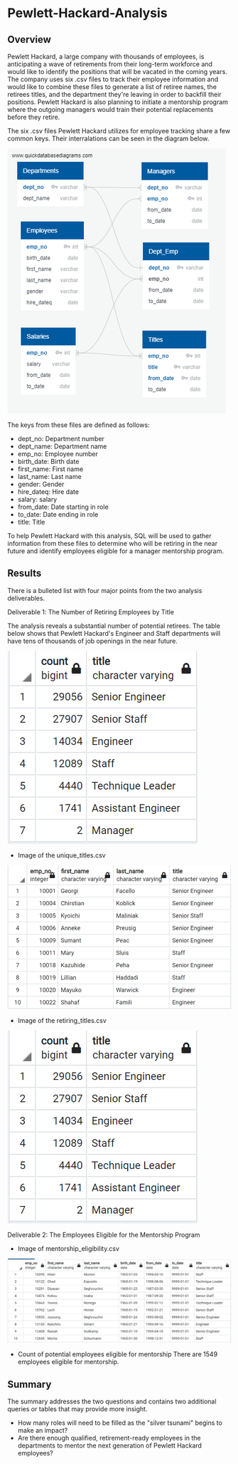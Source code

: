 # Pewlett-Hackard-Analysis

## Overview
Pewlett Hackard, a large company with thousands of employees, is anticipating a wave of retirements from their long-term workforce and would like to identify the positions that will be vacated in the coming years. The company uses six .csv files to track their employee information and would like to combine these files to generate a list of retiree names, the retirees titles, and the department they're leaving in order to backfill their positions. Pewlett Hackard is also planning to initiate a mentorship program where the outgoing managers would train their potential replacements before they retire.

The six .csv files Pewlett Hackard utilizes for employee tracking share a few common keys. Their interralations can be seen in the diagram below. 

![PW-ERD](https://github.com/jp3tty/Pewlett-Hackard-Analysis/blob/main/Images/EmployeeDB.png)

The keys from these files are defined as follows:
* dept_no: Department number
* dept_name: Department name
* emp_no: Employee number
* birth_date: Birth date
* first_name: First name
* last_name: Last name
* gender: Gender
* hire_dateq: Hire date
* salary: salary
* from_date: Date starting in role
* to_date: Date ending in role
* title: Title

To help Pewlett Hackard with this analysis, SQL will be used to gather information from these files to determine who will be retiring in the near future and identify employees eligible for a manager mentorship program.

## Results

There is a bulleted list with four major points from the two analysis deliverables.


Deliverable 1: The Number of Retiring Employees by Title

The analysis reveals a substantial number of potential retirees. The table below shows that Pewlett Hackard's Engineer and Staff departments will have tens of thousands of job openings in the near future. 

![RetiringTitles](https://github.com/jp3tty/Pewlett-Hackard-Analysis/blob/main/Images/RetiringTitleCount.PNG)

* Image of the unique_titles.csv

![UniqueTitles](https://github.com/jp3tty/Pewlett-Hackard-Analysis/blob/main/Images/UniqueTitles.PNG)

* Image of the retiring_titles.csv

![RetiringTitleCount](https://github.com/jp3tty/Pewlett-Hackard-Analysis/blob/main/Images/RetiringTitleCount.PNG)


Deliverable 2: The Employees Eligible for the Mentorship Program

* Image of mentorship_eligibility.csv

![MentorshipEligibility](https://github.com/jp3tty/Pewlett-Hackard-Analysis/blob/main/Images/MentorshipEligibility.PNG)

* Count of potential employees eligible for mentorship
There are 1549 employees eligible for mentorship.


## Summary

The summary addresses the two questions and contains two additional queries or tables that may provide more insight.

* How many roles will need to be filled as the "silver tsunami" begins to make an impact?
* Are there enough qualified, retirement-ready employees in the departments to mentor the next generation of Pewlett Hackard employees?